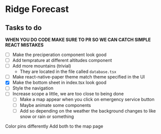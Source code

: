 # Ridge Forecast

## Tasks to do

**WHEN YOU DO CODE MAKE SURE TO PR SO WE CAN CATCH SIMPLE REACT MISTAKES**

- [ ] Make the preciperation component look good
- [ ] Add temprature at different altitudes component
- [ ] Add more mountains (trivial)
  - They are located in the file called `database.tsx`
- [ ] Make react-native-paper theme match theme specified in the UI
- [x] Make the bottom sheet in index.tsx look good
- [ ] Style the navigation
- [ ] Increase scope a little, we are too close to being done
  - [ ] Make a map appear when you click on emergency service button
  - [ ] Maybe animate some components
  - [ ] Add so depending on the weather the background changes to like
        snow or rain or something

Color pins differently
Add both to the map page
